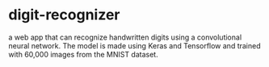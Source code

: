 # digit-recognizer
a web app that can recognize handwritten digits using a convolutional neural network. The model is made using Keras and Tensorflow and trained with 60,000 images from the MNIST dataset.

